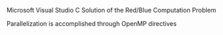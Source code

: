 Microsoft Visual Studio C Solution of the Red/Blue Computation Problem

Parallelization is accomplished through OpenMP directives
